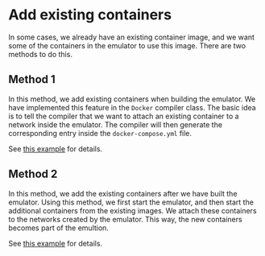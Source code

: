 # Add existing containers

In some cases, we already have an existing container image, and we want
some of the containers in the emulator to use this image. There are two
methods to do this. 


## Method 1

In this method, we add existing containers when building the emulator. 
We have implemented this feature in the `Docker` compiler class. The basic idea
is to tell the compiler that we want to attach an existing container to 
a network inside the emulator. The compiler will then generate the corresponding
entry inside the `docker-compose.yml` file.

See [this example](./method_1/README.md) for details.


## Method 2

In this method, we add the existing containers after we have built the emulator.
Using this method, we first start the emulator, and then start the additional containers
from the existing images. We attach these containers to the networks created by the emulator.
This way, the new containers becomes part of the emultion.

See [this example](./method_2/README.md) for details.
